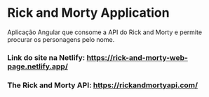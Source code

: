 # Rick and Morty Application

Aplicação Angular que consome a API do Rick and Morty e permite procurar os personagens pelo nome.

### Link do site na Netlify: https://rick-and-morty-web-page.netlify.app/

### The Rick and Morty API: https://rickandmortyapi.com/

